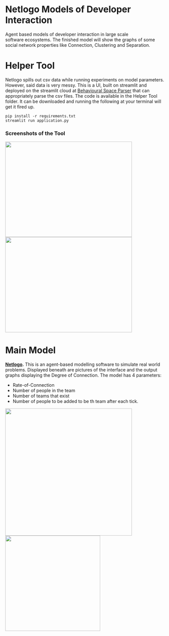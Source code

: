 # Netlogo Models of Developer Interaction
Agent based models of developer interaction in large scale software ecosystems. The finished model will show the graphs of some social network properties like Connection, Clustering and Separation.

# Helper Tool
Netlogo spills out csv data while running experiments on model parameters. However, said data is very messy. This is a UI, built on streamlit and deployed on the streamlit cloud at [Behavioural Space Parser](https://soumee2000-netlogo-models-of-deve-helper-toolapplication-0d427y.streamlit.app/) that can appropriately parse the csv files. The code is available in the Helper Tool folder. It can be downloaded and running the following at your terminal will get it fired up.
```
pip install -r requirements.txt
streamlit run application.py
```
### Screenshots of the Tool
<p>
<img src="https://github.com/SOUMEE2000/Netlogo-Models-of-Developer-Interaction/blob/main/Images/Interface_Helper.png?raw=true" height = "300" width = "400">
<img src="https://github.com/SOUMEE2000/Netlogo-Models-of-Developer-Interaction/blob/main/Images/Output_Helper.png?raw=true" height = "300" width="400">
</p>

# Main Model

**[Netlogo](https://ccl.northwestern.edu/netlogo/download.shtml).** This is an agent-based modelling software to simulate real world problems. Displayed beneath are pictures of the interface and the output graphs displaying the Degree of Connection. The model has 4 parameters:
* Rate-of-Connection
* Number of people in the team
* Number of teams that exist
* Number of people to be added to be th team after each tick.

<p>
<img src="https://github.com/SOUMEE2000/Netlogo-Models-of-Developer-Interaction/blob/main/Images/Interface.png?raw=true" height = "400">
<img src="https://github.com/SOUMEE2000/Netlogo-Models-of-Developer-Interaction/blob/main/Images/Graph-of-Connection.jpg?raw=true" height = "300">
</p>
